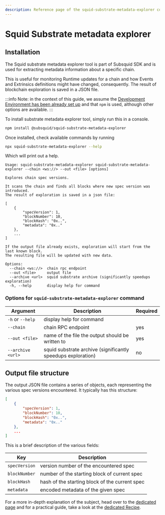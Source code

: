 ```yaml
---
description: Reference page of the squid-substrate-metadata-explorer command line tool
---
```


# Squid Substrate metadata explorer

## Installation

The Squid substrate metadata explorer tool is part of Subsquid SDK and is used for extracting metadata information about a specific chain.

This is useful for monitoring Runtime updates for a chain and how Events and Extrinsics definitions might have changed, consequently. The result of blockchain exploration is saved in a JSON file.

:::info
Note: in the context of this guide, we assume the [Development Environment has been already set up](../tutorial/development-environment-set-up.md) and that `npm` is used, although other options are available.
:::

To install substrate metadata explorer tool, simply run this in a console.&#x20;

```bash
npm install @subsquid/squid-substrate-metadata-explorer
```

Once installed, check available commands by running&#x20;

```bash
npx squid-substrate-metadata-explorer --help
```

Which will print out a help.

```
Usage: squid-substrate-metadata-explorer squid-substrate-metadata-explorer --chain <ws://> --out <file> [options]

Explores chain spec versions.

It scans the chain and finds all blocks where new spec version was introduced.
The result of exploration is saved in a json file:

[
    {
        "specVersion": 1,
        "blockNumber": 10,
        "blockHash": "0x..",
        "metadata": "0x.."
    },
    ...
]

If the output file already exists, exploration will start from the last known block.
The resulting file will be updated with new data.

Options:
  --chain <ws://>  chain rpc endpoint
  --out <file>     output file
  --archive <url>  squid substrate archive (significantly speedups exploration)
  -h, --help       display help for command
```

### Options for `squid-substrate-metadata-explorer` command

| Argument          | Description                                                  | Required |
| ----------------- | ------------------------------------------------------------ | -------- |
| `-h` or `--help`  | display help for command                                     |          |
| `--chain`         | chain RPC endpoint                                           | yes      |
| `--out <file>`    | name of the file the output should be written to             | yes      |
| `--archive <url>` | squid substrate archive (significantly speedups exploration) | no       |

## Output file structure

The output JSON file contains a series of objects, each representing the various spec versions encountered. It typically has this structure:

```json
[
    {
        "specVersion": 1,
        "blockNumber": 10,
        "blockHash": "0x..",
        "metadata": "0x.."
    },
    ...
]
```

This is a brief description of the various fields:

| Key           | Description                                    |
| ------------- | ---------------------------------------------- |
| `specVersion` | version number of the encountered spec         |
| `blockNumber` | number of the starting block of current spec   |
| `blockHash`   | hash of the starting block of the current spec |
| `metadata`    | encoded metadata of the given spec             |

For a more in-depth explanation of the subject, head over to the [dedicated page](../key-concepts/typegen.md) and for a practical guide, take a look at the [dedicated Recipe](../recipes/running-a-squid/generate-typescript-definitions.md).&#x20;
